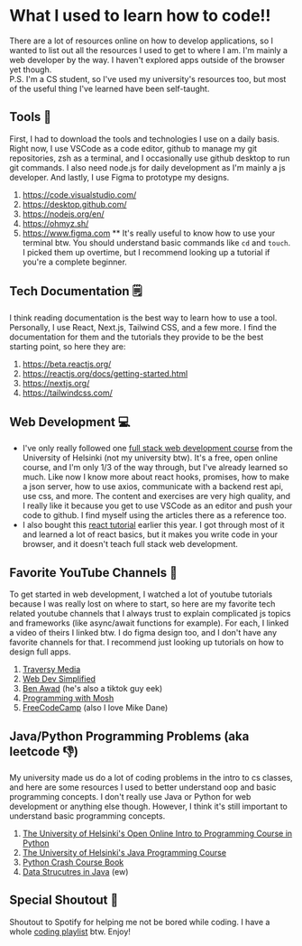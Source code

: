 # What I used to learn how to code!!
There are a lot of resources online on how to develop applications, so I wanted to list out all the resources I used to get to where I am. I'm mainly a web developer by the way. I haven't explored apps outside of the browser yet though.  
P.S. I'm a CS student, so I've used my university's resources too, but most of the useful thing I've learned have been self-taught.

## Tools 🔨
First, I had to download the tools and technologies I use on a daily basis. Right now, I use VSCode as a code editor, github to manage my git repositories, zsh as a terminal, and I occasionally use github desktop to run git commands. I also need node.js for daily development as I'm mainly a js developer. And lastly, I use Figma to prototype my designs.
1. https://code.visualstudio.com/
2. https://desktop.github.com/
3. https://nodejs.org/en/
4. https://ohmyz.sh/
5. https://www.figma.com
** It's really useful to know how to use your terminal btw. You should understand basic commands like `cd` and `touch`. I picked them up overtime, but I recommend looking up a tutorial if you're a complete beginner.

## Tech Documentation 🗒
I think reading documentation is the best way to learn how to use a tool. Personally, I use React, Next.js, Tailwind CSS, and a few more. I find the documentation for them and the tutorials they provide to be the best starting point, so here they are: 
1. https://beta.reactjs.org/
2. https://reactjs.org/docs/getting-started.html
3. https://nextjs.org/
4. https://tailwindcss.com/

## Web Development 💻
- I've only really followed one [full stack web development course](https://fullstackopen.com/en/) from the University of Helsinki (not my university btw). It's a free, open online course, and I'm only 1/3 of the way through, but I've already learned so much. Like now I know more about react hooks, promises, how to make a json server, how to use axios, communicate with a backend rest api, use css, and more. The content and exercises are very high quality, and I really like it because you get to use VSCode as an editor and push your code to github. I find myself using the articles there as a reference too.
- I also bought this [react tutorial](https://react-tutorial.app/) earlier this year. I got through most of it and learned a lot of react basics, but it makes you write code in your browser, and it doesn't teach full stack web development.

## Favorite YouTube Channels 📍
To get started in web development, I watched a lot of youtube tutorials because I was really lost on where to start, so here are my favorite tech related youtube channels that I always trust to explain complicated js topics and frameworks (like async/await functions for example). For each, I linked a video of theirs I linked btw. I do figma design too, and I don't have any favorite channels for that. I recommend just looking up tutorials on how to design full apps.
1. [Traversy Media](https://www.youtube.com/watch?v=w7ejDZ8SWv8)
2. [Web Dev Simplified](https://www.youtube.com/watch?v=O6P86uwfdR0)
3. [Ben Awad](https://www.youtube.com/watch?v=se72XMlG1Ro) (he's also a tiktok guy eek)
4. [Programming with Mosh](https://www.youtube.com/watch?v=W6NZfCO5SIk&t=422s)
5. [FreeCodeCamp](https://www.youtube.com/watch?v=rfscVS0vtbw) (also I love Mike Dane)

## Java/Python Programming Problems (aka leetcode 👎)
My university made us do a lot of coding problems in the intro to cs classes, and here are some resources I used to better understand oop and basic programming concepts. I don't really use Java or Python for web development or anything else though. However, I think it's still important to understand basic programming concepts.
1. [The University of Helsinki's Open Online Intro to Programming Course in Python](https://programming-21.mooc.fi/)
2. [The University of Helsinki's Java Programming Course](https://java-programming.mooc.fi/)
3. [Python Crash Course Book](https://www.amazon.com/Python-Crash-Course-2nd-Edition/dp/1593279280)
4. [Data Strucutres in Java](https://www.youtube.com/watch?v=BBpAmxU_NQo&t=1091s) (ew)

## Special Shoutout 🎼
Shoutout to Spotify for helping me not be bored while coding. I have a whole [coding playlist](https://open.spotify.com/playlist/1BMekmhdQIQF6g8n47duPg?si=38441ac60eed4fbd) btw. Enjoy!

